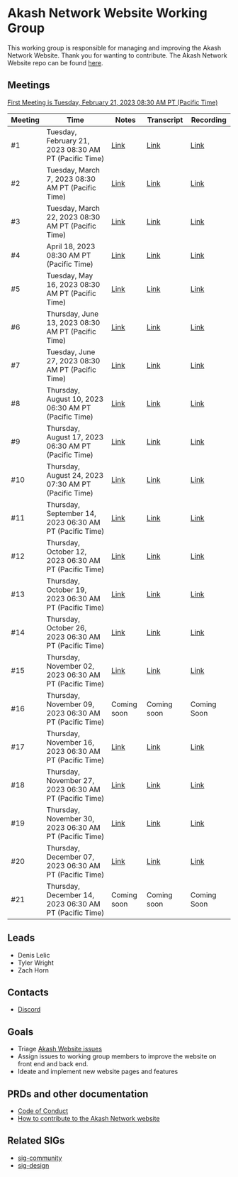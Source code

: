 
# Akash Network Website Working Group

This working group is responsible for managing and improving the Akash Network Website. Thank you for wanting to contribute. The Akash Network Website repo can be found [here](https://github.com/akash-network/website).

## Meetings

[First Meeting is Tuesday, February 21, 2023 08:30 AM PT (Pacific Time)](https://meet.google.com/sfi-jqgy-rpk?authuser=0)


| Meeting | Time | Notes | Transcript | Recording
| --- | --- | --- | --- | --- |
| #1 | Tuesday, February 21, 2023 08:30 AM PT (Pacific Time)|[Link](https://github.com/akash-network/community/blob/main/wg-akash-website/meetings/001-2023-02-21.md) |[Link](https://github.com/akash-network/community/blob/main/wg-akash-website/meetings/001-2023-02-21.md#transcript ) | [Link](https://m5thmioso6odpzh3s5ectf6f22ht6evkykz2cgikzrkq4kkh46kq.arweave.net/Z2Z2IdJ3nDfk-5dIKZfF1o8_EqrCs6EZCsxVDilH55U)
| #2 | Tuesday, March 7, 2023 08:30 AM PT (Pacific Time)|[Link](https://github.com/akash-network/community/blob/main/wg-akash-website/meetings/002-2023-03-07.md) |[Link](https://github.com/akash-network/community/blob/main/wg-akash-website/meetings/002-2023-03-07.md#transcript) | [Link](https://qzdv2yydm726zznmethgxm7b6hfeepu44kj2bvddcqkf3oanlzqa.arweave.net/hkddYwNn9ezlrCTOa7Ph8cpCPpzik6DUYxQUXbgNXmA)
| #3 | Tuesday, March 22, 2023 08:30 AM PT (Pacific Time)|[Link](https://github.com/akash-network/community/blob/main/wg-akash-website/meetings/003-2023-03-22.md) |[Link](https://docs.google.com/document/d/1rcKSVTiDc8F3wev-0IIWC4JhB6ELvSpuVyoGTHtM8G8/edit#) | [Link](https://msoh7rdl57aw7ko2s4xic7lqnqvzurjbtitrtvyibrutuad2abeq.arweave.net/ZJx_xGvvwW-p2pcugX1wbCuaRSGaJxnXCAxpOgB6AEk)
| #4 | April 18, 2023 08:30 AM PT (Pacific Time)|[Link](https://github.com/akash-network/community/blob/main/wg-akash-website/meetings/004-2023-04-18.md) |[Link](https://github.com/akash-network/community/blob/main/wg-akash-website/meetings/004-2023-04-18.md#transcript) | [Link](https://3lwm6hsjp3oegyqavdltmteedm5byrrbxhmno5tl3o4arp7roqzq.arweave.net/2uzPHkl-3ENiAKjXNkyEGzocRiG52Nd2a9u4CL_xdDM)
| #5 | Tuesday, May 16, 2023 08:30 AM PT (Pacific Time)|[Link](https://github.com/akash-network/community/blob/main/wg-akash-website/meetings/004-2023-05-16.md) |[Link](https://github.com/akash-network/community/blob/main/wg-akash-website/meetings/005-2023-05-16.md#transcript) | [Link](https://5u5wsfaozhazriqhpayhplg44zbxgqo5nv3qdyfpeimwxwxbsghq.arweave.net/7TtpFA7JwZiiB3gwd6zc5kNzQd1tdwHgryIZa9rhkY8)
| #6 | Thursday, June 13, 2023 08:30 AM PT (Pacific Time)|[Link](https://github.com/akash-network/community/blob/main/wg-akash-website/meetings/006-2023-06-13.md)  |[Link](https://github.com/akash-network/community/blob/main/wg-akash-website/meetings/006-2023-06-13.md#transcript)  | [Link](https://bud2d33f4pwvvrxcsfyfo227gfhq3pldl5isjs5ld6c362kcakaa.arweave.net/DQeh72Xj7VrG4pFwV2tfMU8NvWNfUSTLqx-Fv2lCAoA)
| #7 | Tuesday, June 27, 2023 08:30 AM PT (Pacific Time)| [Link](https://github.com/akash-network/community/blob/main/wg-akash-website/meetings/007-2023-06-27.md)  | [Link](https://github.com/akash-network/community/blob/main/wg-akash-website/meetings/007-2023-06-27.md#Transcript)  | [Link](https://p77yiz5lalar6mgma6moiew6zcw2hpcpz7tvc2oa3q4kr7e3zxda.arweave.net/f_-EZ6sCwR8wzAeY5BLeyK2jvE_P51FpwNw4qPybzcY)
| #8 | Thursday, August 10, 2023 06:30 AM PT (Pacific Time)| [Link](https://github.com/akash-network/community/blob/main/wg-akash-website/meetings/008-2023-08-10.md) | [Link](https://github.com/akash-network/community/blob/main/wg-akash-website/meetings/008-2023-08-10.md#Transcript) | [Link](https://s4xeygkmhljsn4hntjfy3iwouyso2x5doxxvvlhvyjfraudrv4aa.arweave.net/ly5MGUw60ybw7ZpLjaLOpiTtX6N171qs9cJLEFBxrwA)
| #9 | Thursday, August 17, 2023 06:30 AM PT (Pacific Time)|[Link](https://github.com/akash-network/community/blob/main/wg-akash-website/meetings/009-2023-08-17.md) | [Link](https://github.com/akash-network/community/blob/main/wg-akash-website/meetings/009-2023-08-17.md#Transcript)  | [Link](https://uqbnueeye424hiv7umqeebeow3umxvbi2beve2moiuelabowtcqq.arweave.net/pALaEJgnNcOiv6MgQgSOtujL1CjQSVJpjkUIsAXWmKE)
| #10 | Thursday, August 24, 2023 07:30 AM PT (Pacific Time)| [Link](https://github.com/akash-network/community/blob/main/wg-akash-website/meetings/010-2023-08-24.md) | [Link](https://github.com/akash-network/community/blob/main/wg-akash-website/meetings/010-2023-08-24.md#Transcript)  |[Link](https://fn5tkawv3bu7oostaqau53jaz55vpz54mm3r7auowlxtxxfmlwga.arweave.net/K3s1AtXYafc6UwQBTu0gz3tX57xjNx-CjrLvO9ysXYw)
| #11 | Thursday, September 14, 2023 06:30 AM PT (Pacific Time) | [Link](https://github.com/akash-network/community/blob/main/wg-akash-website/meetings/011-2023-09-14.md) | [Link](https://github.com/akash-network/community/blob/main/wg-akash-website/meetings/011-2023-09-14.md#Transcript)  |[Link](https://s7n2e2tfghnhjtwc3wse3vnami7vmza7npbr65i4orqb3mfmrpba.arweave.net/l9uiamUx2nTOwt2kTdWgYj9WZB9rwx91HHRgHbCsi8I)
| #12 | Thursday, October 12, 2023 06:30 AM PT (Pacific Time)| [Link](https://github.com/akash-network/community/blob/main/wg-akash-website/meetings/012-2023-10-12.md) |[Link](https://github.com/akash-network/community/blob/main/wg-akash-website/meetings/012-2023-10-12.md#Transcript) | [Link](https://5gn7dg3s3faifxnf6w5uqoabieslbqre2ywps2nyhotoc54tvsiq.arweave.net/6Zvxm3LZQILdpfW7SDgBQSSwwiTWLPlpuDum4XeTrJE) 
| #13 | Thursday, October 19, 2023 06:30 AM PT (Pacific Time) | [Link](https://github.com/akash-network/community/blob/main/wg-akash-website/meetings/013-2023-10-19.md) | [Link](https://github.com/akash-network/community/blob/main/wg-akash-website/meetings/013-2023-10-19.md#Transcript)  |[Link](https://s7n2e2tfghnhjtwc3wse3vnami7vmza7npbr65i4orqb3mfmrpba.arweave.net/l9uiamUx2nTOwt2kTdWgYj9WZB9rwx91HHRgHbCsi8I)
| #14 | Thursday, October 26, 2023 06:30 AM PT (Pacific Time) | [Link](https://github.com/akash-network/community/blob/main/wg-akash-website/meetings/014-2023-10-26.md) | [Link](https://github.com/akash-network/community/blob/main/wg-akash-website/meetings/014-2023-10-26.md#Transcript)  |[Link](https://z5ffy5w2liqufhaktycxtjmyyfbrpe5ewae72o7kviwi4eigwrna.arweave.net/z0pcdtpaIUKcCp4FeaWYwUMXk6SwCf076qosjhEGtFo)
| #15 | Thursday, November 02, 2023 06:30 AM PT (Pacific Time)| [Link](https://github.com/akash-network/community/blob/main/wg-akash-website/meetings/015-2023-11-02.md)| [Link](https://github.com/akash-network/community/blob/main/wg-akash-website/meetings/015-2023-11-02.md#Transcript) | [Link](https://5yiuwpekrvtf2cbtg7nlfoox2nccndvl5iydxvqzbv2ppfyomvia.arweave.net/7hFLPIqNZl0IMzfasrnX00QmjqvqMDvWGQ1095cOZVA)
| #16 | Thursday, November 09, 2023 06:30 AM PT (Pacific Time)| Coming soon | Coming soon| Coming Soon
| #17 | Thursday, November 16, 2023 06:30 AM PT (Pacific Time)| [Link](https://github.com/akash-network/community/blob/main/wg-akash-website/meetings/017-2023-11-16.md) | [Link](https://github.com/akash-network/community/blob/main/wg-akash-website/meetings/017-2023-11-16.md#Transcript) | [Link](https://yn2ux6akmd2wog533saw3cl66agmv37r364jgx3n3u5envp6m2iq.arweave.net/w3VL-Apg9Wcbu9yBbYl-8AzK7_HfuJNfbd06RtX-ZpE)
| #18 | Thursday, November 27, 2023 06:30 AM PT (Pacific Time)| [Link](https://github.com/akash-network/community/blob/main/wg-akash-website/meetings/018-2023-11-27.md) | [Link](https://github.com/akash-network/community/blob/main/wg-akash-website/meetings/018-2023-11-27.md#Transcript) | [Link](https://svuqqu3fnqzburnqmdfrvy6bsku3fef2uzsbmspouj5mo2r4gjmq.arweave.net/lWkIU2VsMhpFsGDLGuPBkqmykLqmZBZJ7qJ6x2o8Mlk)
| #19 | Thursday, November 30, 2023 06:30 AM PT (Pacific Time)| [Link](https://github.com/akash-network/community/blob/main/wg-akash-website/meetings/019-2023-11-30.md) | [Link](https://github.com/akash-network/community/blob/main/wg-akash-website/meetings/019-2023-11-30.md#Transcript) | [Link](https://ljuj3z4qnrttv4kg3z5owik37rofcpakeuwvmpqbiesastrh2coq.arweave.net/Wmid55BsZzrxRt566yFb_FxRPAolLVY-AUEkCU4n0J0) 
| #20 | Thursday, December 07, 2023 06:30 AM PT (Pacific Time)| [Link](https://github.com/akash-network/community/blob/main/wg-akash-website/meetings/020-2023-12-07.md)|[Link](https://github.com/akash-network/community/blob/main/wg-akash-website/meetings/020-2023-12-07.md#Transcript)| [Link](https://bmafqxmmyqqxc65uxwkpgetv4r6yzlx6g3wsfzqqahumvzo4hrmq.arweave.net/CwBYXYzEIXF7tL2U8xJ15H2Mrv427SLmEAHoyuXcPFk) 
| #21 | Thursday, December 14, 2023 06:30 AM PT (Pacific Time)| Coming soon | Coming soon| Coming Soon


## Leads

- Denis Lelic
- Tyler Wright
- Zach Horn


## Contacts

- [Discord](https://discord.com/channels/747885925232672829/1111762354242338876/1144276254699298826)

## Goals

- Triage [Akash Website issues](https://github.com/akash-network/website/issues)
- Assign issues to working group members to improve the website on front end and back end.
- Ideate and implement new website pages and features


## PRDs and other documentation

- [Code of Conduct](https://github.com/akash-network/website/blob/main/CODE_OF_CONDUCT.md)
- [How to contribute to the Akash Network website](https://github.com/akash-network/website/blob/main/README.md#development)


## Related SIGs

- [sig-community](https://github.com/akash-network/community/tree/main/sig-community)
- [sig-design](https://github.com/akash-network/community/tree/main/sig-design)
